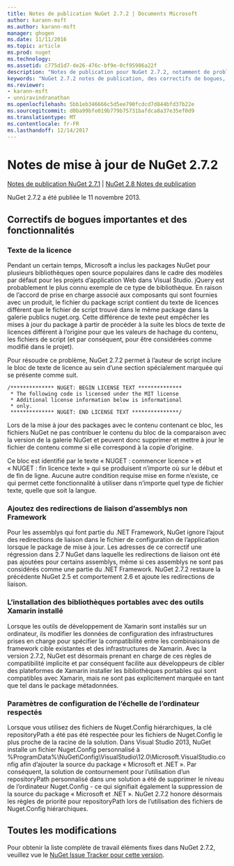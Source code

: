 ```yaml
---
title: Notes de publication NuGet 2.7.2 | Documents Microsoft
author: karann-msft
ms.author: karann-msft
manager: ghogen
ms.date: 11/11/2016
ms.topic: article
ms.prod: nuget
ms.technology: 
ms.assetid: c775d1d7-de26-476c-bf9e-0cf95986a22f
description: "Notes de publication pour NuGet 2.7.2, notamment de problèmes connus, des correctifs de bogues, les fonctionnalités ajoutées et dcr."
keywords: "NuGet 2.7.2 notes de publication, des correctifs de bogues, problèmes connus, ajouté des fonctionnalités, DCR"
ms.reviewer:
- karann-msft
- unniravindranathan
ms.openlocfilehash: 5bb1eb346666c5d5ee790fcdcd7d844bfd37b22e
ms.sourcegitcommit: d0ba99bfe019b779b75731bafdca8a37e35ef0d9
ms.translationtype: MT
ms.contentlocale: fr-FR
ms.lasthandoff: 12/14/2017
---
```

# <a name="nuget-272-release-notes"></a>Notes de mise à jour de NuGet 2.7.2

[Notes de publication NuGet 2.7.1](../release-notes/nuget-2.7.1.md) | [NuGet 2.8 Notes de publication](../release-notes/nuget-2.8.md)

NuGet 2.7.2 a été publiée le 11 novembre 2013.

## <a name="noteworthy-bug-fixes-and-features"></a>Correctifs de bogues importantes et des fonctionnalités

### <a name="license-text"></a>Texte de la licence
Pendant un certain temps, Microsoft a inclus les packages NuGet pour plusieurs bibliothèques open source populaires dans le cadre des modèles par défaut pour les projets d’application Web dans Visual Studio. jQuery est probablement le plus connu exemple de ce type de bibliothèque. En raison de l’accord de prise en charge associé aux composants qui sont fournies avec un produit, le fichier du package script contient du texte de licences différent que le fichier de script trouvé dans le même package dans la galerie publics nuget.org. Cette différence de texte peut empêcher les mises à jour du package à partir de procéder à la suite les blocs de texte de licences différent à l’origine pour que les valeurs de hachage du contenu, les fichiers de script (et par conséquent, pour être considérées comme modifié dans le projet).

Pour résoudre ce problème, NuGet 2.7.2 permet à l’auteur de script inclure le bloc de texte de licence au sein d’une section spécialement marquée qui se présente comme suit.

    /************** NUGET: BEGIN LICENSE TEXT **************
     * The following code is licensed under the MIT license
     * Additional license information below is informational
     * only.
     ************** NUGET: END LICENSE TEXT ***************/

Lors de la mise à jour des packages avec le contenu contenant ce bloc, les fichiers NuGet ne pas contribuer le contenu du bloc de la comparaison avec la version de la galerie NuGet et peuvent donc supprimer et mettre à jour le fichier de contenu comme si elle correspond à la copie d’origine.

Ce bloc est identifié par le texte « NUGET : commencer licence » et « NUGET : fin licence texte » qui se produisent n’importe où sur le début et de fin de ligne.  Aucune autre condition requise mise en forme n’existe, ce qui permet cette fonctionnalité à utiliser dans n’importe quel type de fichier texte, quelle que soit la langue.

### <a name="add-binding-redirects-for-non-framework-assemblies"></a>Ajoutez des redirections de liaison d’assemblys non Framework
Pour les assemblys qui font partie du .NET Framework, NuGet ignore l’ajout des redirections de liaison dans le fichier de configuration de l’application lorsque le package de mise à jour. Les adresses de ce correctif une régression dans 2.7 NuGet dans laquelle les redirections de liaison ont été pas ajoutées pour certains assemblys, même si ces assemblys ne sont pas considérés comme une partie du .NET Framework. NuGet 2.7.2 restaure la précédente NuGet 2.5 et comportement 2.6 et ajoute les redirections de liaison.

### <a name="installing-portable-libraries-with-xamarin-tools-installed"></a>L’installation des bibliothèques portables avec des outils Xamarin installé
Lorsque les outils de développement de Xamarin sont installés sur un ordinateur, ils modifier les données de configuration des infrastructures prises en charge pour spécifier la compatibilité entre les combinaisons de framework cible existantes et des infrastructures de Xamarin. Avec la version 2.7.2, NuGet est désormais prenant en charge de ces règles de compatibilité implicite et par conséquent facilite aux développeurs de cibler des plateformes de Xamarin installer les bibliothèques portables qui sont compatibles avec Xamarin, mais ne sont pas explicitement marquée en tant que tel dans le package métadonnées.

### <a name="machine-wide-configuration-settings-honored"></a>Paramètres de configuration de l’échelle de l’ordinateur respectés
Lorsque vous utilisez des fichiers de Nuget.Config hiérarchiques, la clé repositoryPath a été pas été respectée pour les fichiers de Nuget.Config le plus proche de la racine de la solution. Dans Visual Studio 2013, NuGet installe un fichier Nuget.Config personnalisé à %ProgramData%\NuGet\Config\VisualStudio\12.0\Microsoft.VisualStudio.config afin d’ajouter la source du package « Microsoft et .NET ». Par conséquent, la solution de contournement pour l’utilisation d’un repositoryPath personnalisé dans une solution a été de supprimer le niveau de l’ordinateur Nuget.Config - ce qui signifiait également la suppression de la source du package « Microsoft et .NET ». NuGet 2.7.2 honore désormais les règles de priorité pour repositoryPath lors de l’utilisation des fichiers de Nuget.Config hiérarchiques.

## <a name="all-changes"></a>Toutes les modifications
Pour obtenir la liste complète de travail éléments fixes dans NuGet 2.7.2, veuillez vue le [NuGet Issue Tracker pour cette version](https://nuget.codeplex.com/workitem/list/advanced?keyword=&status=All&type=All&priority=All&release=NuGet%202.7.2&assignedTo=All&component=All&sortField=LastUpdatedDate&sortDirection=Descending&page=0&reasonClosed=Fixed).
